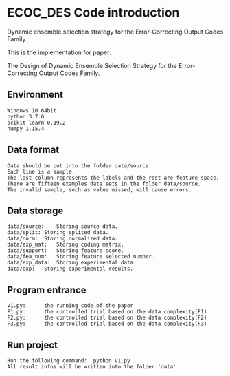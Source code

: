 # ECOC_DES Code introduction
Dynamic ensemble selection strategy for the Error-Correcting Output Codes Family.

This is the implementation for paper:

The Design of Dynamic Ensemble Selection Strategy for the Error-Correcting Output Codes Family.

## Environment
	Windows 10 64bit
	python 3.7.6
	scikit-learn 0.19.2
	numpy 1.15.4
	
## Data format
	Data should be put into the folder data/source.
	Each line is a sample.
	The last column represents the labels and the rest are feature space.
	There are fifteen examples data sets in the folder data/source.
	The invalid sample, such as value missed, will cause errors.

## Data storage
	data/source:	Storing source data.
	data/split:	Storing splited data.
	data/norm:	Storing normalized data.
	data/exp_mat:	Storing coding matrix.
	data/support:	Storing feature score.
	data/fea_num:	Storing feature selected number.
	data/exp_data:	Storing experimental data.
	data/exp:	Storing experimental results.

## Program entrance
	V1.py:		the running code of the paper
	F1.py:		the controlled trial based on the data complexity(F1)
	F2.py:		the controlled trial based on the data complexity(F2)
	F3.py:		the controlled trial based on the data complexity(F3)

## Run project
	Run the following command:	python V1.py
	All result infos will be written into the folder 'data'
